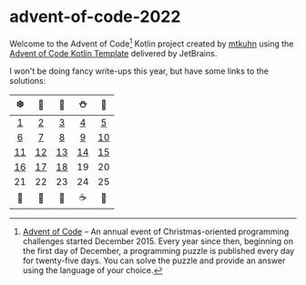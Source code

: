 # advent-of-code-2022

Welcome to the Advent of Code[^aoc] Kotlin project created by [mtkuhn][github] using the [Advent of Code Kotlin Template][template] delivered by JetBrains.

I won't be doing fancy write-ups this year, but have some links to the solutions:


|                    ❄️                     |                    🎅                     |                    🎄                     |                     ⛄                     |                    🎁                     |
|:-----------------------------------------:|:-----------------------------------------:|:-----------------------------------------:|:-----------------------------------------:|:-----------------------------------------:|
| [1](/src/main/kotlin/mkuhn/aoc/Day01.kt)  | [2](/src/main/kotlin/mkuhn/aoc/Day02.kt)  | [3](/src/main/kotlin/mkuhn/aoc/Day03.kt)  | [4](/src/main/kotlin/mkuhn/aoc/Day04.kt)  | [5](/src/main/kotlin/mkuhn/aoc/Day05.kt)  |
| [6](/src/main/kotlin/mkuhn/aoc/Day06.kt)  | [7](/src/main/kotlin/mkuhn/aoc/Day07.kt)  | [8](/src/main/kotlin/mkuhn/aoc/Day08.kt)  | [9](/src/main/kotlin/mkuhn/aoc/Day09.kt)  | [10](/src/main/kotlin/mkuhn/aoc/Day10.kt) |
| [11](/src/main/kotlin/mkuhn/aoc/Day11.kt) | [12](/src/main/kotlin/mkuhn/aoc/Day12.kt) | [13](/src/main/kotlin/mkuhn/aoc/Day13.kt) | [14](/src/main/kotlin/mkuhn/aoc/Day14.kt) | [15](/src/main/kotlin/mkuhn/aoc/Day15.kt) |
| [16](/src/main/kotlin/mkuhn/aoc/Day16.kt) | [17](/src/main/kotlin/mkuhn/aoc/Day17.kt) | [18](/src/main/kotlin/mkuhn/aoc/Day18.kt) |                    19                     |                    20                     |
|                    21                     |                    22                     |                    23                     |                    24                     |                    25                     |
|                    🍪                     |                    🎃                     |                    🎄                     |                     ☕                     |                    🌟                     |

[^aoc]:
    [Advent of Code][aoc] – An annual event of Christmas-oriented programming challenges started December 2015.
    Every year since then, beginning on the first day of December, a programming puzzle is published every day for twenty-five days.
    You can solve the puzzle and provide an answer using the language of your choice.

[aoc]: https://adventofcode.com
[docs]: https://kotlinlang.org/docs/home.html
[github]: https://github.com/mtkuhn
[issues]: https://github.com/kotlin-hands-on/advent-of-code-kotlin-template/issues
[kotlin]: https://kotlinlang.org
[slack]: https://surveys.jetbrains.com/s3/kotlin-slack-sign-up
[template]: https://github.com/kotlin-hands-on/advent-of-code-kotlin-template
